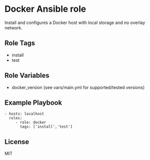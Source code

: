 Docker Ansible role
===================

Install and configures a Docker host with local storage and no overlay network.

Role Tags
---------

 * install
 * test

Role Variables
--------------

 * docker_version (see vars/main.yml for supported/tested versions)

Example Playbook
----------------

    - hosts: localhost
      roles:
         - role: docker
           tags: ['install','test']

License
-------

MIT
